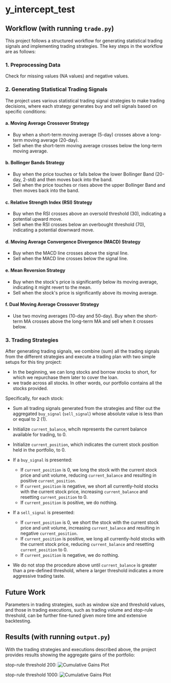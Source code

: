 # y_intercept_test

## Workflow (with running `trade.py`)

This project follows a structured workflow for generating statistical trading signals and implementing trading strategies. The key steps in the workflow are as follows:

### 1. Preprocessing Data

Check for missing values (NA values) and negative values.

### 2. Generating Statistical Trading Signals

The project uses various statistical trading signal strategies to make trading decisions, where each strategy generates buy and sell signals based on specific conditions:

#### a. Moving Average Crossover Strategy

- Buy when a short-term moving average (5-day) crosses above a long-term moving average (20-day).
- Sell when the short-term moving average crosses below the long-term moving average.

#### b. Bollinger Bands Strategy

- Buy when the price touches or falls below the lower Bollinger Band (20-day, 2-std) and then moves back into the band.
- Sell when the price touches or rises above the upper Bollinger Band and then moves back into the band.

#### c. Relative Strength Index (RSI) Strategy

- Buy when the RSI crosses above an oversold threshold (30), indicating a potential upward move.
- Sell when the RSI crosses below an overbought threshold (70), indicating a potential downward move.

#### d. Moving Average Convergence Divergence (MACD) Strategy

- Buy when the MACD line crosses above the signal line.
- Sell when the MACD line crosses below the signal line.

#### e. Mean Reversion Strategy

- Buy when the stock's price is significantly below its moving average, indicating it might revert to the mean.
- Sell when the stock's price is significantly above its moving average.

#### f. Dual Moving Average Crossover Strategy

- Use two moving averages (10-day and 50-day). Buy when the short-term MA crosses above the long-term MA and sell when it crosses below.

### 3. Trading Strategies

After generating trading signals, we combine (sum) all the trading signals from the different strategies and execute a trading plan with two simple setups for this tiny project: 
- In the beginning, we can long stocks and borrow stocks to short, for which we repurchase them later to cover the loan.
- we trade across all stocks. In other words, our portfolio contains all the stocks provided.

Specifically, for each stock:
- Sum all trading signals generated from the strategies and filter out the aggregated `buy_signal` (`sell_signal`) whose absolute value is less than or equal to 2 (1).

- Initialize `current_balance`, whcih represents the current balance available for trading, to 0.
- Initialize `current_position`, which indicates the current stock position held in the portfolio, to 0.

- If a `buy_signal` is presented:
  - If `current_position` is 0, we long the stock with the current stock price and unit volume, reducing `current_balance` and resulting in positive `current_position`.
  - If `current_position` is negative, we short all currently-hold stocks with the current stock price, increasing `current_balance` and resetting `current_position` to 0.
  - If `current_position` is positive, we do nothing.

- If a `sell_signal` is presented:
  - If `current_position` is 0, we short the stock with the current stock price and unit volume, increasing `current_balance` and resulting in negative `current_position`.
  - If `current_position` is positive, we long all currently-hold stocks with the current stock price, reducing `current_balance` and resetting `current_position` to 0.
  - If `current_position` is negative, we do nothing.
 
- We do not stop the procedure above until `current_balance` is greater than a pre-defined threshold, where a larger threshold indicates a more aggressive trading taste. 
 

## Future Work

Parameters in trading strategies, such as window size and threshold values, and those in trading executions, such as trading volume and stop-rule threshold, can be further fine-tuned given more time and extensive backtesting.


## Results (with running `output.py`)

With the trading strategies and executions described above, the project provides results showing the aggregate gains of the portfolio:

stop-rule threshold 200:
![Cumulative Gains Plot](cumulative_gains_200.png)

stop-rule threshold 1000:
![Cumulative Gains Plot](cumulative_gains_1000.png)
